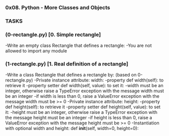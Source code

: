 ###  0x08. Python - More Classes and Objects
### TASKS
### (0-rectangle.py)  [0. Simple rectangle]
-Write an empty class Rectangle that defines a rectangle:
  -You are not allowed to import any module
### (1-rectangle.py)  [1. Real definition of a rectangle]
-Write a class Rectangle that defines a rectangle by: (based on 0-rectangle.py)
  -Private instance attribute: width:
     -property def width(self): to retrieve it
     -property setter def width(self, value): to set it:
        -width must be an integer, otherwise raise a TypeError exception with the message width must be an integer
        -if width is less than 0, raise a ValueError exception with the message width must be >= 0
  -Private instance attribute: height:
      -property def height(self): to retrieve it
      -property setter def height(self, value): to set it:
         -height must be an integer, otherwise raise a TypeError exception with the message height must be an integer
         -if height is less than 0, raise a ValueError exception with the message height must be >= 0
   -Instantiation with optional width and height: def __init__(self, width=0, height=0):
